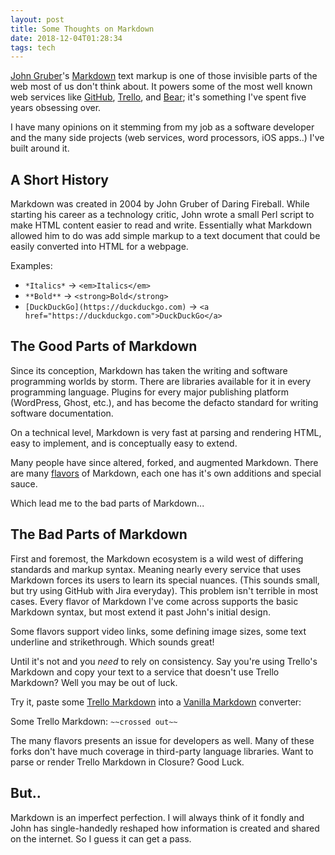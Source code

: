 ```yaml
---
layout: post
title: Some Thoughts on Markdown
date: 2018-12-04T01:28:34
tags: tech
---
```


[John Gruber](https://daringfireball.net)'s [Markdown](https://daringfireball.net/projects/markdown/)
text markup is one of those invisible parts of the web most of us don't think
about. It powers some of the most well known web services like
[GitHub](https://github.com), [Trello](https://trello.com), and
[Bear](https://bear.app); it's something I've spent five years obsessing over.

I have many opinions on it stemming from my job as a software developer and
the many side projects (web services, word processors, iOS apps..) I've built
around it.

## A Short History

Markdown was created in 2004 by John Gruber of Daring Fireball. While starting
his career as a technology critic, John wrote a small Perl script to make HTML
content easier to read and write. Essentially what Markdown allowed
him to do was add simple markup to a text document that could be easily
converted into HTML for a webpage.

Examples:

* `*Italics*` -> `<em>Italics</em>`
* `**Bold**` -> `<strong>Bold</strong>`
* `[DuckDuckGo](https://duckduckgo.com)` ->
`<a href="https://duckduckgo.com">DuckDuckGo</a>`

## The Good Parts of Markdown

Since its conception, Markdown has taken the writing and software programming
worlds by storm. There are libraries available for it in every programming
language. Plugins for every major publishing platform (WordPress, Ghost, etc.),
and has become the defacto standard for writing software documentation.

On a technical level, Markdown is very fast at parsing and rendering HTML, easy
to implement, and is conceptually easy to extend.

Many people have since altered, forked, and augmented Markdown. There are
many [flavors](https://github.com/commonmark/commonmark/wiki/markdown-flavors)
of Markdown, each one has it's own additions and special sauce.

Which lead me to the bad parts of Markdown...

## The Bad Parts of Markdown

First and foremost, the Markdown ecosystem is a wild west of differing
standards and markup syntax. Meaning nearly every service that uses Markdown
forces its users to learn its special nuances. (This sounds small, but try using
GitHub with Jira everyday). This problem isn't terrible in most cases. Every
flavor of Markdown I've come across supports the basic Markdown syntax, but most
extend it past John's initial design.

Some flavors support video links, some defining image sizes, some text underline
and strikethrough. Which sounds great!

Until it's not and you *need* to rely on consistency. Say you're using Trello's
Markdown and copy your text to a service that doesn't use Trello Markdown? Well
you may be out of luck.

Try it, paste some [Trello Markdown](https://help.trello.com/article/821-using-markdown-in-trello)
into a [Vanilla Markdown](https://daringfireball.net/projects/markdown/dingus)
converter:

Some Trello Markdown: `~~crossed out~~`

The many flavors presents an issue for developers as well. Many of these
forks don't have much coverage in third-party language libraries. Want to parse
or render Trello Markdown in Closure? Good Luck.

## But..

Markdown is an imperfect perfection. I will always think of it fondly and John
has single-handedly reshaped how information is created and shared on the
internet. So I guess it can get a pass.
